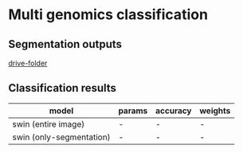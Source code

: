 # Multi genomics classification

## Segmentation outputs
[drive-folder](https://drive.google.com/drive/folders/1jQKhX5rNHfmmO7YsCZLJpW1cDwtJaDXP?usp=sharing)

## Classification results
| model  | params | accuracy | weights |
| ------------- | ------------- | ------------- | ------------- |
| swin (entire image) | - | - | - |
| swin (only-segmentation) | - | - | - |
